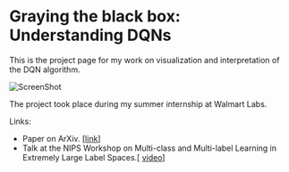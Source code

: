 # Graying the black box: Understanding DQNs

This is the project page for my work on visualization and interpretation of the DQN algorithm. 

![ScreenShot](multimodalnet.png)

The project took place during my summer internship at Walmart Labs. 



Links:

- Paper on ArXiv. [[link](https://arxiv.org/pdf/1611.09534.pdf)]
- Talk at the NIPS Workshop on Multi-class and Multi-label Learning in Extremely Large Label Spaces.[ [video]( https://www.youtube.com/watch?v=pBERWAJkLUw)]
